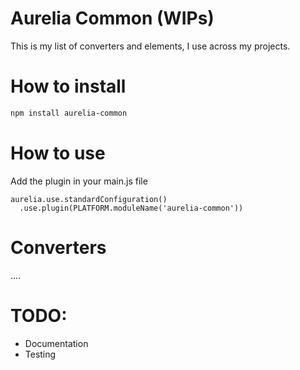 # Aurelia Common (WIPs)

This is my list of converters and elements, I use across my projects.

# How to install

```bash
npm install aurelia-common
```

# How to use


Add the plugin in your main.js file

```
aurelia.use.standardConfiguration()
  .use.plugin(PLATFORM.moduleName('aurelia-common'))
```

# Converters

....

# TODO:

* Documentation
* Testing
